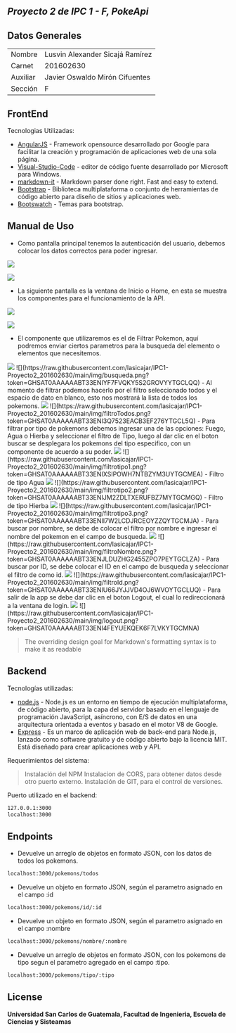 
## _Proyecto 2 de IPC 1 - F, PokeApi_

## Datos Generales

|  |  |
| -------------- | --------------------- |
| Nombre      |Lusvin Alexander Sicajá Ramírez |
| Carnet      | 201602630 |
| Auxiliar    | Javier Oswaldo Mirón Cifuentes |
| Sección   | F |



## FrontEnd

Tecnologias Utilizadas:
- [AngularJS] - Framework opensource desarrollado por Google para facilitar la creación y programación de aplicaciones web de una sola página.
- [Visual-Studio-Code] - editor de código fuente desarrollado por Microsoft para Windows.
- [markdown-it] - Markdown parser done right. Fast and easy to extend.
- [Bootstrap] - Biblioteca multiplataforma o conjunto de herramientas de código abierto para diseño de sitios y aplicaciones web.
- [Bootswatch] - Temas para bootstrap.

## Manual de Uso


- Como pantalla principal tenemos la autenticación del usuario, debemos colocar los datos correctos para poder ingresar.
<img src="/img/login.png"/>

![](https://raw.githubusercontent.com/lasicajar/IPC1-Proyecto2_201602630/main/img/login.png?token=GHSAT0AAAAAABT33ENJAVNVAYFDFGJFWKWMYTGCI7A) 

- La siguiente pantalla es la ventana de Inicio o Home, en esta se muestra los componentes para el funcionamiento de la API.
<img src="/img/home.png"/>

![](https://raw.githubusercontent.com/lasicajar/IPC1-Proyecto2_201602630/main/img/home.png?token=GHSAT0AAAAAABT33ENJONX6IZOQIPHGUSBYYTGCKZA)
- El componente que utilizaremos es el de Filtrar Pokemon, aquí podremos enviar ciertos parametros para la busqueda del elemento o elementos que necesitemos.
 <img src="/img/busqueda.png"/>
![](https://raw.githubusercontent.com/lasicajar/IPC1-Proyecto2_201602630/main/img/busqueda.png?token=GHSAT0AAAAAABT33ENIYF7FVQKY5S2GROVYYTGCLQQ)
- Al momento de filtrar podemos hacerlo por el filtro seleccionado todos y el espacio de dato en blanco, esto nos mostrará la lista de todos los pokemons.
<img src="/img/filtroTodos.png"/>
![](https://raw.githubusercontent.com/lasicajar/IPC1-Proyecto2_201602630/main/img/filtroTodos.png?token=GHSAT0AAAAAABT33ENI3Q7523EACB3EF276YTGCL5Q)
- Para filtrar por tipo de pokemons debemos ingresar una de las opciones: Fuego, Agua o Hierba y seleccionar el filtro de Tipo, luego al dar clic en el boton buscar se desplegara los pokemons del tipo especifico, con un componente de acuerdo a su poder.
<img src="/img/filtrotipo1.png"/>
![](https://raw.githubusercontent.com/lasicajar/IPC1-Proyecto2_201602630/main/img/filtrotipo1.png?token=GHSAT0AAAAAABT33ENIXSIPOWH7NTBZYM3UYTGCMEA)
-  Filtro de tipo Agua
<img src="/img/filtrotipo2.png"/>
![](https://raw.githubusercontent.com/lasicajar/IPC1-Proyecto2_201602630/main/img/filtrotipo2.png?token=GHSAT0AAAAAABT33ENIJM2ZDLTXERUFBZ7MYTGCMGQ)
- Filtro de tipo Hierba
 <img src="/img/filtrotipo3.png"/>
![](https://raw.githubusercontent.com/lasicajar/IPC1-Proyecto2_201602630/main/img/filtrotipo3.png?token=GHSAT0AAAAAABT33ENII7W2LCDJRCEOYZZQYTGCMJA)
- Para buscar por nombre, se debe de colocar el filtro por nombre e ingresar el nombre del pokemon en el campo de busqueda.
 <img src="/img/filtroNombre.png"/>
![](https://raw.githubusercontent.com/lasicajar/IPC1-Proyecto2_201602630/main/img/filtroNombre.png?token=GHSAT0AAAAAABT33ENJLDUZHG2455ZPO7PEYTGCLZA)
- Para buscar por ID, se debe colocar el ID en el campo de busqueda y seleccionar el filtro de como id.
<img src="/img/filtroId.png"/>
![](https://raw.githubusercontent.com/lasicajar/IPC1-Proyecto2_201602630/main/img/filtroId.png?token=GHSAT0AAAAAABT33ENIU66JYJJVD4OJ6WVOYTGCLUQ)
- Para salir de la app se debe dar clic en el boton Logout, el cual lo redireccionará a la ventana de login.
 <img src="/img/logout.png"/>
![](https://raw.githubusercontent.com/lasicajar/IPC1-Proyecto2_201602630/main/img/logout.png?token=GHSAT0AAAAAABT33ENI4FEYUEKQEK6F7LVKYTGCMNA)


> The overriding design goal for Markdown's
> formatting syntax is to make it as readable


## Backend

Tecnologías utilizadas:

- [node.js] - Node.js es un entorno en tiempo de ejecución multiplataforma, de código abierto, para la capa del servidor basado en el lenguaje de programación JavaScript, asíncrono, con E/S de datos en una arquitectura orientada a eventos y basado en el motor V8 de Google.
- [Express] - Es un marco de aplicación web de back-end para Node.js, lanzado como software gratuito y de código abierto bajo la licencia MIT. Está diseñado para crear aplicaciones web y API. 

Requerimientos del sistema:

> Instalación del NPM
> Instalacion de CORS, para obtener datos desde otro puerto externo.
> Instalación de GIT, para el control de versiones.

Puerto utilizado en el backend:
```sh
127.0.0.1:3000
localhost:3000
```

## Endpoints
- Devuelve un arreglo de objetos en formato JSON, con los datos de todos los pokemons.
```sh
localhost:3000/pokemons/todos
```
- Devuelve un objeto en formato JSON, según el parametro asignado en el campo :id
```sh
localhost:3000/pokemons/id/:id
```
- Devuelve un objeto en formato JSON, según el parametro asignado en el campo :nombre
```sh
localhost:3000/pokemons/nombre/:nombre
```
- Devuelve un arreglo de objetos en formato JSON, con los pokemons de tipo segun el parametro agregado en el campo :tipo.
```sh
localhost:3000/pokemons/tipo/:tipo
```
## License


**Universidad San Carlos de Guatemala, Facultad de Ingenieria, Escuela de Ciencias y Sisteamas**

[//]: # (These are reference links used in the body of this note and get stripped out when the markdown processor does its job. There is no need to format nicely because it shouldn't be seen. Thanks SO - http://stackoverflow.com/questions/4823468/store-comments-in-markdown-syntax)

   [markdown-it]: <https://github.com/markdown-it/markdown-it>
   [node.js]: <http://nodejs.org>
   [express]: <http://expressjs.com>
   [AngularJS]: <http://angularjs.org>
   [Visual-studio-code]: <https://code.visualstudio.com/>
   [Bootstrap]: <https://getbootstrap.com/>
   [Bootswatch]: <https://bootswatch.com/>
 